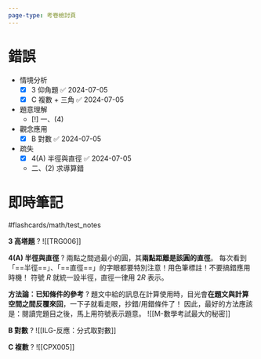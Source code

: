 ```yaml
---
page-type: 考卷檢討頁
---
```

# 錯誤
- 情境分析
	- [x] 3 仰角題 ✅ 2024-07-05
	- [x] C 複數 + 三角 ✅ 2024-07-05
- 題意理解
	- [!] 一、(4)
- 觀念應用
	- [x] B 對數 ✅ 2024-07-05
- 疏失
	- [x] 4(A) 半徑與直徑 ✅ 2024-07-05
	- 二、(2) 求導算錯

# 即時筆記
#flashcards/math/test_notes 

**3 高塔題**
?
![[TRG006]]
<!--SR:!2024-07-11,3,170-->

**4(A) 半徑與直徑**
?
兩點之間過最小的圓，其**兩點距離是該圓的直徑**。
每次看到「==半徑==」、「==直徑==」的字眼都要特別注意！用色筆標註！不要搞錯應用時機！
符號 $R$ 就統一設半徑，直徑一律用 $2R$ 表示。
<!--SR:!2024-07-09,1,130-->

**方法論：已知條件的參考**
?
題文中給的訊息在計算使用時，目光會**在題文與計算空間之間反覆來回**，一下子就看走眼，抄錯/用錯條件了！
因此，最好的方法應該是：閱讀完題目之後，馬上用符號表示題意。
![[M-數學考試最大的秘密]]
<!--SR:!2024-07-11,3,150-->

**B 對數**
?
![[ILG-反應：分式取對數]]
<!--SR:!2024-07-11,3,150-->

**C 複數**
?
![[CPX005]]
<!--SR:!2024-07-11,3,150-->